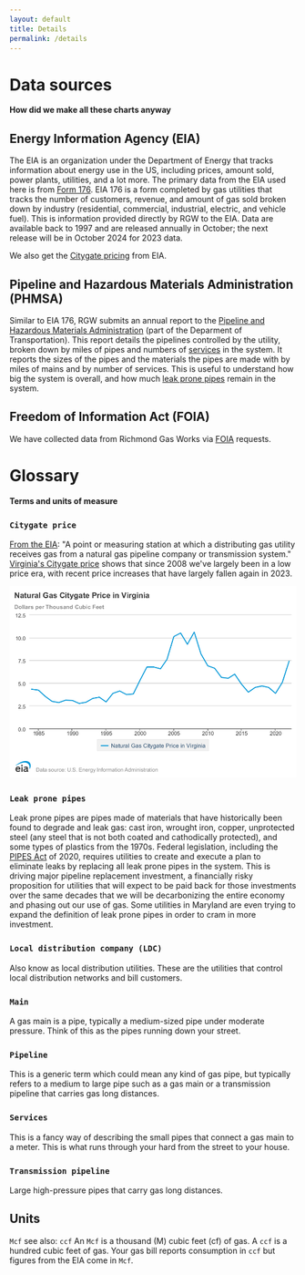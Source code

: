 ```yaml
---
layout: default
title: Details
permalink: /details
---
```


# Data sources
**How did we make all these charts anyway**

## Energy Information Agency (EIA)
The EIA is an organization under the Department of Energy that tracks information about energy use in the US, including prices, amount sold, power plants, utilities, and a lot more. The primary data from the EIA used here is from [Form 176][EIA 176]. EIA 176 is a form completed by gas utilities that tracks the number of customers, revenue, and amount of gas sold broken down by industry (residential, commercial, industrial, electric, and vehicle fuel). This is information provided directly by RGW to the EIA. Data are available back to 1997 and are released annually in October; the next release will be in October 2024 for 2023 data.

We also get the [Citygate pricing](#citygate-price) from EIA.

## Pipeline and Hazardous Materials Administration (PHMSA)

Similar to EIA 176, RGW submits an annual report to the [Pipeline and Hazardous Materials Administration][PHMSA] (part of the Deparment of Transportation). This report details the pipelines controlled by the utility, broken down by miles of pipes and numbers of [services](#services) in the system. It reports the sizes of the pipes and the materials the pipes are made with by miles of mains and by number of services. This is useful to understand how big the system is overall, and how much [leak prone pipes](#leak-prone-pipes) remain in the system.

## Freedom of Information Act (FOIA)

We have collected data from Richmond Gas Works via [FOIA][FOIA] requests.


# Glossary
**Terms and units of measure**

### `Citygate price`
[From the EIA][definitions]: "A point or measuring station at which a distributing gas utility receives gas from a natural gas pipeline company or transmission system." [Virginia's Citygate price][VA citygate] shows that since 2008 we've largely been in a low price era, with recent price increases that have largely fallen again in 2023.

![VA Citygate price - annual](assets/va_citygate.png)

### `Leak prone pipes`
Leak prone pipes are pipes made of materials that have historically been found to degrade and leak gas: cast iron, wrought iron, copper, unprotected steel (any steel that is not both coated and cathodically protected), and some types of plastics from the 1970s. Federal legislation, including the [PIPES Act][PIPES Act] of 2020, requires utilities to create and execute a plan to eliminate leaks by replacing all leak prone pipes in the system. This is driving major pipeline replacement investment, a financially risky proposition for utilities that will expect to be paid back for those investments over the same decades that we will be decarbonizing the entire economy and phasing out our use of gas. Some utilities in Maryland are even trying to expand the definition of leak prone pipes in order to cram in more investment. 

### `Local distribution company (LDC)`
Also know as local distribution utilities. These are the utilities that control local distribution networks and bill customers. 

### `Main`
A gas main is a pipe, typically a medium-sized pipe under moderate pressure. Think of this as the pipes running down your street.

### `Pipeline`
This is a generic term which could mean any kind of gas pipe, but typically refers to a medium to large pipe such as a gas main or a transmission pipeline that carries gas long distances.

### `Services`
This is a fancy way of describing the small pipes that connect a gas main to a meter. This is what runs through your hard from the street to your house.

### `Transmission pipeline`
Large high-pressure pipes that carry gas long distances.

## Units
`Mcf`
see also: `ccf`
An `Mcf` is a thousand (M) cubic feet (cf) of gas. A `ccf` is a hundred cubic feet of gas. Your gas bill reports consumption in `ccf` but figures from the EIA come in `Mcf`. 



[definitions]: https://www.eia.gov/dnav/ng/TblDefs/ng_pri_sum_tbldef2.asp
[VA citygate]: https://www.eia.gov/dnav/ng/hist/n3050va3A.htm
[EIA 176]: https://www.eia.gov/naturalgas/ngqs/#?year1=2019&year2=2022&company=Name
[PHMSA]: https://www.phmsa.dot.gov/data-and-statistics/pipeline/pipeline-mileage-and-facilities
[FOIA]: https://www.opengovva.org/virginias-foia-resources
[PIPES Act]: https://pipelinesafety.dot.gov/sites/phmsa.dot.gov/files/2022-03/Section_114_Webinar.pdf
